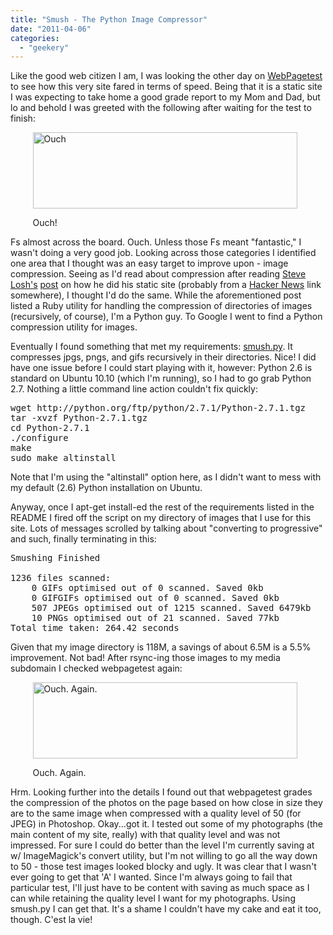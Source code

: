 ```yaml
---
title: "Smush - The Python Image Compressor"
date: "2011-04-06"
categories: 
  - "geekery"
---
```

Like the good web citizen I am, I was looking the other day on <a href="http://www.webpagetest.org" title="WebPagetest home page">WebPagetest</a> to see how this very site fared in terms of speed. Being that it is a static site I was expecting to take home a good grade report to my Mom and Dad, but lo and behold I was greeted with the following after waiting for the test to finish:

<div class='wp-caption aligncenter' style='width: 433px; margin-left: auto; margin-right: auto;'>
<img width='423px' height='122px' alt="Ouch" title='Ouch' src='/uploads/2011/04/webpagetest.gif'>
<p class='wp-caption-text'>Ouch!</p>
</div>


Fs almost across the board. Ouch. Unless those Fs meant "fantastic," I wasn't doing a very good job. Looking across those categories I identified one area that I thought was an easy target to improve upon - image compression. Seeing as I'd read about compression after reading <a href="http://stevelosh.com/" title="Steve Losh's home page">Steve Losh's</a> <a href="http://stevelosh.com/blog/2010/01/moving-from-django-to-hyde/" title="Steve's static website post">post</a> on how he did his static site (probably from a <a href="http://news.ycombinator.com" title="Hacker News home page">Hacker News</a> link somewhere), I thought I'd do the same. While the aforementioned post listed a Ruby utility for handling the compression of directories of images (recursively, of course), I'm a Python guy. To Google I went to find a Python compression utility for images. 

Eventually I found something that met my requirements: <a href="https://github.com/thebeansgroup/smush.py" title="Smush's github home page">smush.py</a>. It compresses jpgs, pngs, and gifs recursively in their directories. Nice!  I did have one issue before I could start playing with it, however: Python 2.6 is standard on Ubuntu 10.10 (which I'm running), so I had to go grab Python 2.7. Nothing a little command line action couldn't fix quickly:

<pre class="brush:bash;">
wget http://python.org/ftp/python/2.7.1/Python-2.7.1.tgz
tar -xvzf Python-2.7.1.tgz
cd Python-2.7.1
./configure
make
sudo make altinstall
</pre>

Note that I'm using the "altinstall" option here, as I didn't want to mess with my default (2.6) Python installation on Ubuntu. 

Anyway, once I apt-get install-ed the rest of the requirements listed in the README I fired off the script on my directory of images that I use for this site. Lots of messages scrolled by talking about "converting to progressive" and such, finally terminating in this:

<pre class="brush:bash;">
Smushing Finished

1236 files scanned:
    0 GIFs optimised out of 0 scanned. Saved 0kb
    0 GIFGIFs optimised out of 0 scanned. Saved 0kb
    507 JPEGs optimised out of 1215 scanned. Saved 6479kb
    10 PNGs optimised out of 21 scanned. Saved 77kb
Total time taken: 264.42 seconds
</pre>

Given that my image directory is 118M, a savings of about 6.5M is a 5.5% improvement. Not bad! After rsync-ing those images to my media subdomain I checked webpagetest again:

<div class='wp-caption aligncenter' style='width: 433px; margin-left: auto; margin-right: auto;'>
<img width='423px' height='122px' alt="Ouch. Again." title='Ouch. Again.' src='/uploads/2011/04/webpagetest.gif'>
<p class='wp-caption-text'>Ouch. Again.</p>
</div>

Hrm. Looking further into the details I found out that webpagetest grades the compression of the photos on the page based on how close in size they are to the same image when compressed with a quality level of 50 (for JPEG) in Photoshop. Okay...got it. I tested out some of my photographs (the main content of my site, really) with that quality level and was not impressed. For sure I could do better than the level I'm currently saving at w/ ImageMagick's convert utility, but I'm not willing to go all the way down to 50 - those test images looked blocky and ugly. It was clear that I wasn't ever going to get that 'A' I wanted. Since I'm always going to fail that particular test, I'll just have to be content with saving as much space as I can while retaining the quality level I want for my photographs. Using smush.py I can get that. It's a shame I couldn't have my cake and eat it too, though. C'est la vie!
